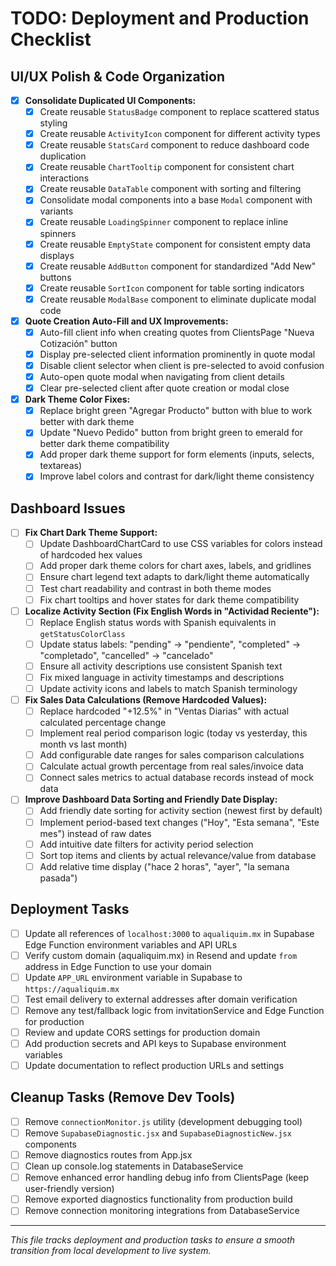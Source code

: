 # TODO: Deployment and Production Checklist

## UI/UX Polish & Code Organization
- [x] **Consolidate Duplicated UI Components:**
  - [x] Create reusable `StatusBadge` component to replace scattered status styling
  - [x] Create reusable `ActivityIcon` component for different activity types
  - [x] Create reusable `StatsCard` component to reduce dashboard code duplication
  - [x] Create reusable `ChartTooltip` component for consistent chart interactions
  - [x] Create reusable `DataTable` component with sorting and filtering
  - [x] Consolidate modal components into a base `Modal` component with variants
  - [x] Create reusable `LoadingSpinner` component to replace inline spinners
  - [x] Create reusable `EmptyState` component for consistent empty data displays
  - [x] Create reusable `AddButton` component for standardized "Add New" buttons
  - [x] Create reusable `SortIcon` component for table sorting indicators
  - [x] Create reusable `ModalBase` component to eliminate duplicate modal code

- [x] **Quote Creation Auto-Fill and UX Improvements:**
  - [x] Auto-fill client info when creating quotes from ClientsPage "Nueva Cotización" button
  - [x] Display pre-selected client information prominently in quote modal
  - [x] Disable client selector when client is pre-selected to avoid confusion
  - [x] Auto-open quote modal when navigating from client details
  - [x] Clear pre-selected client after quote creation or modal close

- [x] **Dark Theme Color Fixes:**
  - [x] Replace bright green "Agregar Producto" button with blue to work better with dark theme
  - [x] Update "Nuevo Pedido" button from bright green to emerald for better dark theme compatibility
  - [x] Add proper dark theme support for form elements (inputs, selects, textareas)
  - [x] Improve label colors and contrast for dark/light theme consistency

## Dashboard Issues
- [ ] **Fix Chart Dark Theme Support:**
  - [ ] Update DashboardChartCard to use CSS variables for colors instead of hardcoded hex values
  - [ ] Add proper dark theme colors for chart axes, labels, and gridlines
  - [ ] Ensure chart legend text adapts to dark/light theme automatically
  - [ ] Test chart readability and contrast in both theme modes
  - [ ] Fix chart tooltips and hover states for dark theme compatibility

- [ ] **Localize Activity Section (Fix English Words in "Actividad Reciente"):**
  - [ ] Replace English status words with Spanish equivalents in `getStatusColorClass`
  - [ ] Update status labels: "pending" → "pendiente", "completed" → "completado", "cancelled" → "cancelado"
  - [ ] Ensure all activity descriptions use consistent Spanish text
  - [ ] Fix mixed language in activity timestamps and descriptions
  - [ ] Update activity icons and labels to match Spanish terminology

- [ ] **Fix Sales Data Calculations (Remove Hardcoded Values):**
  - [ ] Replace hardcoded "+12.5%" in "Ventas Diarias" with actual calculated percentage change
  - [ ] Implement real period comparison logic (today vs yesterday, this month vs last month)
  - [ ] Add configurable date ranges for sales comparison calculations
  - [ ] Calculate actual growth percentage from real sales/invoice data
  - [ ] Connect sales metrics to actual database records instead of mock data

- [ ] **Improve Dashboard Data Sorting and Friendly Date Display:**
  - [ ] Add friendly date sorting for activity section (newest first by default)
  - [ ] Implement period-based text changes ("Hoy", "Esta semana", "Este mes") instead of raw dates
  - [ ] Add intuitive date filters for activity period selection
  - [ ] Sort top items and clients by actual relevance/value from database
  - [ ] Add relative time display ("hace 2 horas", "ayer", "la semana pasada")

## Deployment Tasks
- [ ] Update all references of `localhost:3000` to `aqualiquim.mx` in Supabase Edge Function environment variables and API URLs
- [ ] Verify custom domain (aqualiquim.mx) in Resend and update `from` address in Edge Function to use your domain
- [ ] Update `APP_URL` environment variable in Supabase to `https://aqualiquim.mx`
- [ ] Test email delivery to external addresses after domain verification
- [ ] Remove any test/fallback logic from invitationService and Edge Function for production
- [ ] Review and update CORS settings for production domain
- [ ] Add production secrets and API keys to Supabase environment variables
- [ ] Update documentation to reflect production URLs and settings

## Cleanup Tasks (Remove Dev Tools)
- [ ] Remove `connectionMonitor.js` utility (development debugging tool)
- [ ] Remove `SupabaseDiagnostic.jsx` and `SupabaseDiagnosticNew.jsx` components
- [ ] Remove diagnostics routes from App.jsx
- [ ] Clean up console.log statements in DatabaseService
- [ ] Remove enhanced error handling debug info from ClientsPage (keep user-friendly version)
- [ ] Remove exported diagnostics functionality from production build
- [ ] Remove connection monitoring integrations from DatabaseService

---

*This file tracks deployment and production tasks to ensure a smooth transition from local development to live system.*
